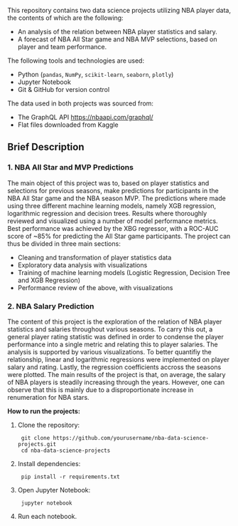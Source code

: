 This repository contains two data science projects utilizing NBA player data, the contents of which are the following:
- An analysis of the relation between NBA player statistics and salary.
- A forecast of NBA All Star game and NBA MVP selections, based on player and team performance.

The following tools and technologies are used:

- Python (`pandas`, `NumPy`, `scikit-learn`, `seaborn`, `plotly`)
- Jupyter Notebook
- Git & GitHub for version control

The data used in both projects was sourced from:
- The GraphQL API https://nbaapi.com/graphql/
- Flat files downloaded from Kaggle

## Brief Description

### 1. NBA All Star and MVP Predictions
The main object of this project was to, based on player statistics and selections for previous seasons, make predictions for participants in the NBA All Star game and the NBA season MVP.
The predictions where made using three different machine learning models, namely XGB regression, logarithmic regression and decision trees.
Results where thoroughly reviewed and visualized using a number of model performance metrics. 
Best performance was achieved by the XBG regressor, with a ROC-AUC score of ~85% for predicting the All Star game participants.
The project can thus be divided in three main sections:

- Cleaning and transformation of player statistics data  
- Exploratory data analysis with visualizations
- Training of machine learning models (Logistic Regression, Decision Tree and XGB Regression)
- Performance review of the above, with visualizations  

### 2. NBA Salary Prediction
The content of this project is the exploration of the relation of NBA player statistics and salaries throughout various seasons.
To carry this out, a general player rating statistic was defined in order to condense the player performance into a single metric and relating this to player salaries.
The analysis is supported by various visualizations. 
To better quantifiy the relationship, linear and logarithmic regressions were implemented on player salary and rating. 
Lastly, the regression coefficients accross the seasons were plotted.
The main results of the project is that, on average, the salary of NBA players is steadily increasing through the years. 
However, one can observe that this is mainly due to a disproportionate increase in renumeration for NBA stars. 

**How to run the projects:**

1. Clone the repository:
    
        git clone https://github.com/yourusername/nba-data-science-projects.git
        cd nba-data-science-projects

2. Install dependencies:
   
        pip install -r requirements.txt

3. Open Jupyter Notebook:
    
        jupyter notebook

4. Run each notebook.